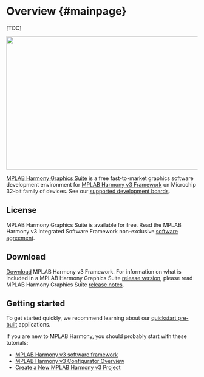 Overview {#mainpage}
========

[TOC]

<img src="https://raw.githubusercontent.com/wiki/Microchip-MPLAB-Harmony/gfx/images/graphics_suite.png" width="700" height="350" />

[MPLAB Harmony Graphics Suite](_graphics_suite.html) is a free fast-to-market graphics software development environment for [MPLAB Harmony v3 Framework](https://www.microchip.com/mplab/mplab-harmony) on Microchip 32-bit family of devices. See our [supported development boards](https://github.com/automaate/GFX_sandbox/wiki/Supported-Development-Boards).

## License

MPLAB Harmony Graphics Suite is available for free. Read the MPLAB Harmony v3 Integrated Software Framework non-exclusive [software agreement](https://github.com/Microchip-MPLAB-Harmony/gfx/blob/master/mplab_harmony_license.md).

## Download
[Download](https://microchipdeveloper.com/harmony3:mhc-overview#install) MPLAB Harmony v3 Framework. For information on what is included in a MPLAB Harmony Graphics Suite [release version](https://github.com/Microchip-MPLAB-Harmony/gfx/blob/master/readme.md), please read MPLAB Harmony Graphics Suite [release notes](https://github.com/Microchip-MPLAB-Harmony/gfx/blob/master/release_notes.md).

## Getting started
To get started quickly, we recommend learning about our [quickstart pre-built](https://github.com/automaate/GFX_sandbox/wiki/Quickstart-Pre-built-Applications) applications.  


If you are new to MPLAB Harmony, you should probably start with these tutorials:

* [MPLAB Harmony v3 software framework](https://microchipdeveloper.com/harmony3:start) 
* [MPLAB Harmony v3 Configurator Overview](https://microchipdeveloper.com/harmony3:mhc-overview)
* [Create a New MPLAB Harmony v3 Project](https://microchipdeveloper.com/harmony3:new-proj)



